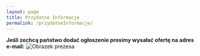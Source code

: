 ```yaml
---
layout: page
title: Przydatne Informacje
permalink: /przydatneInformacje/
---
```

**Jeśli zechcą państwo dodać ogłoszenie prosimy wysałać ofertę na adres e-mail:**
![Obrazek prezesa](https://magnetofield.github.io/ROD/assets/rodoskart.png)
